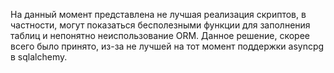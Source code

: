 На данный момент представлена не лучшая реализация скриптов, в частности, могут показаться бесполезными функции для заполнения таблиц и непонятно неиспользование ORM. 
Данное решение, скорее всего было принято, из-за не лучшей на тот момент поддержки asyncpg в sqlalchemy.  
